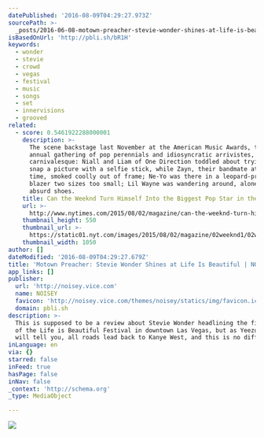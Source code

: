 ```yaml
---
datePublished: '2016-08-09T04:29:27.973Z'
sourcePath: >-
  _posts/2016-06-08-motown-preacher-stevie-wonder-shines-at-life-is-beautiful-or.md
isBasedOnUrl: 'http://pbli.sh/bR1H'
keywords:
  - wonder
  - stevie
  - crowd
  - vegas
  - festival
  - music
  - songs
  - set
  - innervisions
  - grooved
related:
  - score: 0.5461922288000001
    description: >-
      The scene backstage last November at the American Music Awards, that
      annual gathering of pop perennials and idiosyncratic arrivistes, was
      carnivalesque: Niall and Liam of One Direction toddled about trying to
      snap a picture with a selfie stick, while Zayn, their bandmate at the
      time, smoked coolly out of frame; Ne-Yo was there in a leopard-­print
      blazer two sizes too small; Lil Wayne was wandering around, alone, wearing
      absurd shoes.
    title: Can the Weeknd Turn Himself Into the Biggest Pop Star in the World?
    url: >-
      http://www.nytimes.com/2015/08/02/magazine/can-the-weeknd-turn-himself-into-the-biggest-pop-star-in-the-world.html
    thumbnail_height: 550
    thumbnail_url: >-
      https://static01.nyt.com/images/2015/08/02/magazine/02weeknd1/02weeknd1-facebookJumbo-v2.jpg
    thumbnail_width: 1050
author: []
dateModified: '2016-08-09T04:29:27.679Z'
title: 'Motown Preacher: Stevie Wonder Shines at Life Is Beautiful | NOISEY'
app_links: []
publisher:
  url: 'http://noisey.vice.com'
  name: NOISEY
  favicon: 'http://noisey.vice.com/themes/noisey/statics/img/favicon.ico'
  domain: pbli.sh
description: >-
  This is supposed to be a review about Stevie Wonder headlining the first night
  of the Life is Beautiful Festival in downtown Las Vegas, but as Yeezus himself
  will tell you, all roads lead back to Kanye West, and this is no different.
inLanguage: en
via: {}
starred: false
inFeed: true
hasPage: false
inNav: false
_context: 'http://schema.org'
_type: MediaObject

---
```

![](https://imgflo.herokuapp.com/graph/vahj1ThiexotieMo/580fc4a441c9ca411e82b00ec9b70f22/croprotate.jpg?cropheight=2453&cropwidth=3600&degrees=0&input=https%3A%2F%2Fthe-grid-user-content.s3-us-west-2.amazonaws.com%2F4aba179e-d95c-4561-a816-9299dbff1170.jpg&x=0&y=0)